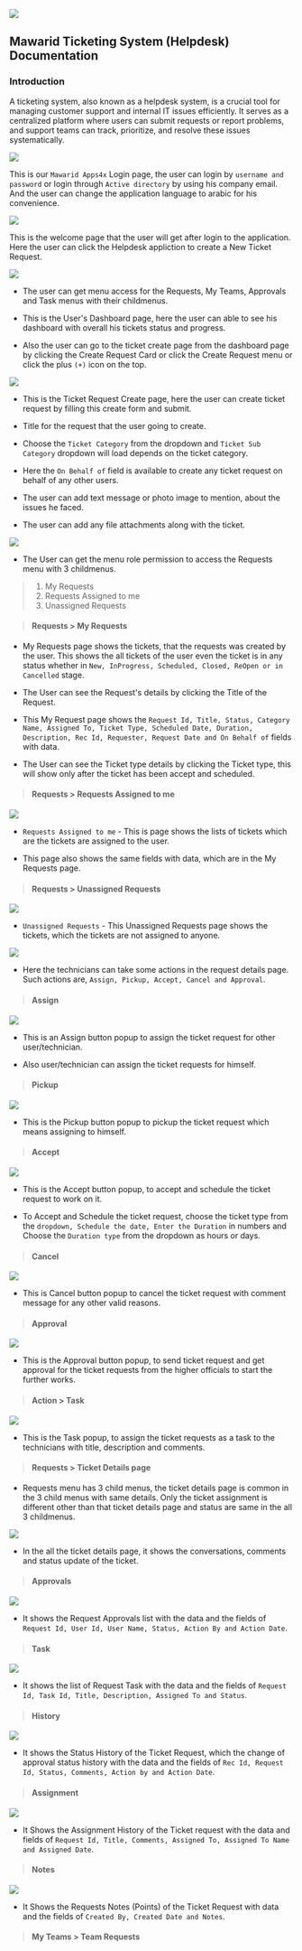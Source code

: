 ![](https://portal.mawarid.com.sa/System/assets/images/mawarid-logo-2.png)

## Mawarid Ticketing System (Helpdesk) Documentation

### Introduction

A ticketing system, also known as a helpdesk system, is a crucial tool for managing customer support and internal IT issues efficiently. It serves as a centralized platform where users can submit requests or report problems, and support teams can track, prioritize, and resolve these issues systematically.

![](./Assets/Helpdesk%20Login%20page.png)

This is our `Mawarid Apps4x` Login page, the user can login by `username and password` or login through `Active directory` by using his company email. And the user can change the application language to arabic for his convenience.

![](./Assets/Home%20Page.png)

This is the welcome page that the user will get after login to the application. Here the user can click the Helpdesk appliction to create a New Ticket Request.

![](./Assets/Requester%20Dashboard%20page.png)

*  The user can get menu access for the Requests, My Teams, Approvals and Task menus with their childmenus.

*  This is the User's Dashboard page, here the user can able to see his dashboard with overall his tickets status and progress.

*  Also the user can go to the ticket create page from the dashboard page by clicking the Create Request Card or click the Create Request menu or click the plus `(+)` icon on the top.

![](./Assets/Create%20Request.png)

*  This is the Ticket Request Create page, here the user can create ticket request by filling this create form and submit.

*  Title for the request that the user going to create.

*  Choose the `Ticket Category` from the dropdown and `Ticket Sub Category` dropdown will load depends on the ticket category.

*  Here the `On Behalf of` field is available to create any ticket request on behalf of any other users.

*  The user can add text message or photo image to mention, about the issues he faced.

* The user can add any file attachments along with the ticket.

![](./Assets/My%20Requests.png)

*  The User can get the menu role permission to access the Requests menu with 3 childmenus.

> 1. My Requests
> 2. Requests Assigned to me
> 3. Unassigned Requests

> #### Requests > My Requests

*  My Requests page shows the tickets, that the requests was created by the user. This shows the all tickets of the user even the ticket is in any status whether in `New, InProgress, Scheduled, Closed, ReOpen or in Cancelled` stage.

*  The User can see the Request's details by clicking the Title of the Request.

*  This My Request page shows the `Request Id, Title, Status, Category Name, Assigned To, Ticket Type, Scheduled Date, Duration, Description, Rec Id, Requester, Request Date and On Behalf of` fields with data.

*  The User can see the Ticket type details by clicking the Ticket type, this will show only after the ticket has been accept and scheduled.

> #### Requests > Requests Assigned to me

![](./Assets/Request%20Assigned%20to%20me.png)

*  `Requests Assigned to me` - This is page shows the lists of tickets which are the tickets are assigned to the user.

*  This page also shows the same fields with data, which are in the My Requests page.

> #### Requests > Unassigned Requests

![](./Assets/Unassign%20Requests.png)

*  `Unassigned Requests` - This Unassigned Requests page shows the tickets, which the tickets are not assigned to anyone.

![](./Assets/Unassinged%20Ticket%20Details.png)

*  Here the technicians can take some actions in the request details page. Such actions are, `Assign, Pickup, Accept, Cancel and Approval`.

> #### Assign

![](./Assets/Assign.png)

*  This is an Assign button popup to assign the ticket request for other user/technician.

*  Also user/technician can assign the ticket requests for himself.

> #### Pickup

![](./Assets/Pickup.png)

*  This is the Pickup button popup to pickup the ticket request which means assigning to himself.

> #### Accept

![](./Assets/Accept.png)

*  This is the Accept button popup, to accept and schedule the ticket request to work on it.

*  To Accept and Schedule the ticket request, choose the ticket type from the `dropdown, Schedule the date, Enter the Duration` in numbers and Choose the `Duration type` from the dropdown as hours or days.

> #### Cancel

![](./Assets/Cancel.png)

*  This is Cancel button popup to cancel the ticket request with comment message for any other valid reasons.

> #### Approval

![](./Assets/Approvals.png)

*  This is the Approval button popup, to send ticket request and get approval for the ticket requests from the higher officials to start the further works.

> #### Action > Task

![](./Assets/Task.png)

*  This is the Task popup, to assign the ticket requests as a task to the technicians with title, description and comments.

> #### Requests > Ticket Details page

*  Requests menu has 3 child menus, the ticket details page is common in the 3 child menus with same details. Only the ticket assignment is different other than that ticket details page and status are same in the all 3 childmenus.

![](./Assets/Ticket%20details%20cmnts.png)

*  In the all the ticket details page, it shows the conversations, comments and status update of the ticket.

> #### Approvals

![](./Assets/Request%20Approvals.png)

*  It shows the Request Approvals list with the data and the fields of `Request Id, User Id, User Name, Status, Action By and Action Date`.

> #### Task

![](./Assets/Request%20Task.png)

*  It shows the list of Request Task with the data and the fields of `Request Id, Task Id, Title, Description, Assigned To and Status`.

> #### History

![](./Assets/Status%20History.png)

*  It shows the Status History of the Ticket Request, which the change of approval status history with the data and the fields of `Rec Id, Request Id, Status, Comments, Action by and Action Date`.

> #### Assignment

![](./Assets/Assignment%20History.png)

*  It Shows the Assignment History of the Ticket request with the data and fields of `Request Id, Title, Comments, Assigned To, Assigned To Name and Assigned Date`.

> #### Notes

![](./Assets/Notes.png)

*  It Shows the Requests Notes (Points) of the Ticket Request with data and the fields of `Created By, Created Date and Notes`.

> #### My Teams > Team Requests